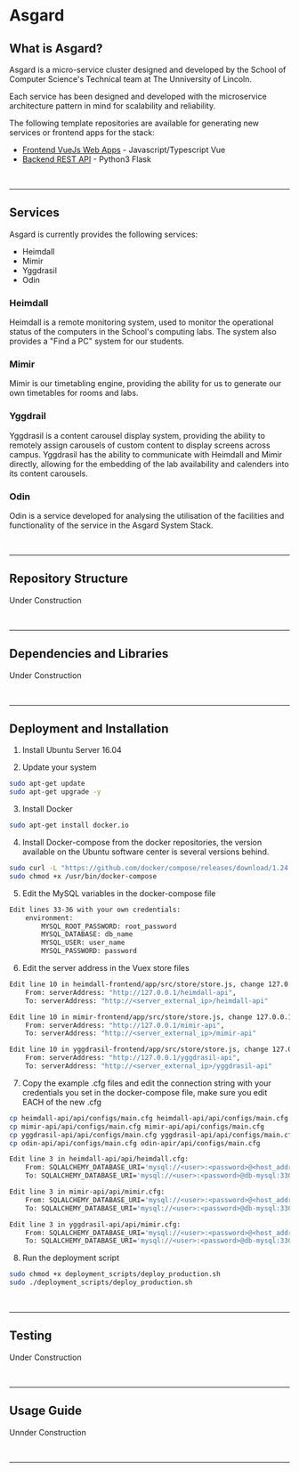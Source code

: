 # Asgard
## What is Asgard?
Asgard is a micro-service cluster designed and developed by the School of Computer Science's Technical team at The Unniversity of Lincoln.

Each service has been designed and developed with the microservice architecture pattern in mind for scalability and reliability.

The following template repositories are available for generating new services or frontend apps for the stack:

- [Frontend VueJs Web Apps](https://github.com/treed1104/template-webpack-vue) - Javascript/Typescript Vue
- [Backend REST API](https://github.com/TReed1104/template-flask-restful) - Python3 Flask

<br>

---

## Services
Asgard is currently provides the following services:
- Heimdall
- Mimir
- Yggdrasil
- Odin

### Heimdall
Heimdall is a remote monitoring system, used to monitor the operational status of the computers in the School's computing labs. The system also provides a "Find a PC" system for our students.

### Mimir
Mimir is our timetabling engine, providing the ability for us to generate our own timetables for rooms and labs.

### Yggdrail
Yggdrasil is a content carousel display system, providing the ability to remotely assign carousels of custom content to display screens across campus. Yggdrasil has the ability to communicate with Heimdall and Mimir directly, allowing for the embedding of the lab availability and calenders into its content carousels.

### Odin
Odin is a service developed for analysing the utilisation of the facilities and functionality of the service in the Asgard System Stack.

<br>

---

## Repository Structure
Under Construction

<br>

---

## Dependencies and Libraries
Under Construction

<br>

---

## Deployment and Installation
1. Install Ubuntu Server 16.04

2. Update your system
```bash
sudo apt-get update
sudo apt-get upgrade -y
```

3. Install Docker
```bash
sudo apt-get install docker.io
```

4. Install Docker-compose from the docker repositories, the version available on the Ubuntu software center is several versions behind.
```bash
sudo curl -L "https://github.com/docker/compose/releases/download/1.24.0/docker-compose-$(uname -s)-$(uname -m)" -o /usr/bin/docker-compose
sudo chmod +x /usr/bin/docker-compose
```

5. Edit the MySQL variables in the docker-compose file
```bash
Edit lines 33-36 with your own credentials:
	environment:
		MYSQL_ROOT_PASSWORD: root_password
		MYSQL_DATABASE: db_name
		MYSQL_USER: user_name
		MYSQL_PASSWORD: password
```

6. Edit the server address in the Vuex store files
```bash
Edit line 10 in heimdall-frontend/app/src/store/store.js, change 127.0.0.1 to your server address:
	From: serverAddress: "http://127.0.0.1/heimdall-api",
	To: serverAddress: "http://<server_external_ip>/heimdall-api"

Edit line 10 in mimir-frontend/app/src/store/store.js, change 127.0.0.1 to your server address:
	From: serverAddress: "http://127.0.0.1/mimir-api",
	To: serverAddress: "http://<server_external_ip>/mimir-api"

Edit line 10 in yggdrasil-frontend/app/src/store/store.js, change 127.0.0.1 to your server address:
	From: serverAddress: "http://127.0.0.1/yggdrasil-api",
	To: serverAddress: "http://<server_external_ip>/yggdrasil-api"
```

7. Copy the example .cfg files and edit the connection string with your credentials you set in the docker-compose file, make sure you edit EACH of the new .cfg
```bash
cp heimdall-api/api/configs/main.cfg heimdall-api/api/configs/main.cfg
cp mimir-api/api/configs/main.cfg mimir-api/api/configs/main.cfg
cp yggdrasil-api/api/configs/main.cfg yggdrasil-api/api/configs/main.cfg
cp odin-api/api/configs/main.cfg odin-apir/api/configs/main.cfg

Edit line 3 in heimdall-api/api/heimdall.cfg:
	From: SQLALCHEMY_DATABASE_URI='mysql://<user>:<password>@<host_address>/<database>'
	To: SQLALCHEMY_DATABASE_URI='mysql://<user>:<password>@db-mysql:3306/db_asgard'

Edit line 3 in mimir-api/api/mimir.cfg:
	From: SQLALCHEMY_DATABASE_URI='mysql://<user>:<password>@<host_address>/<database>'
	To: SQLALCHEMY_DATABASE_URI='mysql://<user>:<password>@db-mysql:3306/db_asgard'

Edit line 3 in yggdrasil-api/api/mimir.cfg:
	From: SQLALCHEMY_DATABASE_URI='mysql://<user>:<password>@<host_address>/<database>'
	To: SQLALCHEMY_DATABASE_URI='mysql://<user>:<password>@db-mysql:3306/db_asgard'
```

8. Run the deployment script
```bash
sudo chmod +x deployment_scripts/deploy_production.sh
sudo ./deployment_scripts/deploy_production.sh
```

<br>

---

## Testing
Under Construction

<br>

---

## Usage Guide
Unnder Construction

<br>

---
